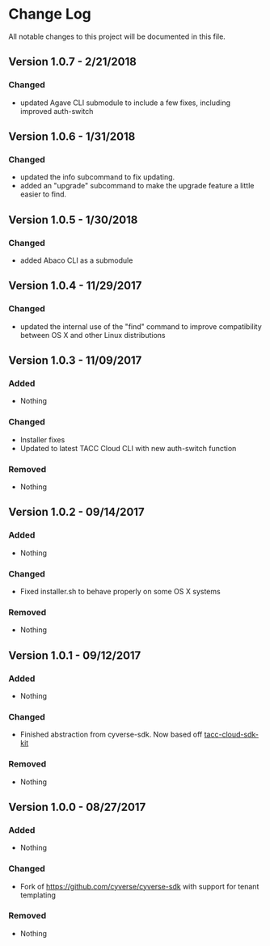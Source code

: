 # Change Log
All notable changes to this project will be documented in this file.

## Version 1.0.7 - 2/21/2018
### Changed
* updated Agave CLI submodule to include a few fixes, including improved auth-switch

## Version 1.0.6 - 1/31/2018
### Changed
* updated the info subcommand to fix updating.
* added an "upgrade" subcommand to make the upgrade feature a little easier to find. 

## Version 1.0.5 - 1/30/2018
### Changed
* added Abaco CLI as a submodule 

## Version 1.0.4 - 11/29/2017
### Changed
* updated the internal use of the "find" command to improve compatibility between OS X and other Linux distributions

## Version 1.0.3 - 11/09/2017
### Added
* Nothing

### Changed
* Installer fixes
* Updated to latest TACC Cloud CLI with new auth-switch function

### Removed
* Nothing

## Version 1.0.2 - 09/14/2017
### Added
* Nothing

### Changed
* Fixed installer.sh to behave properly on some OS X systems

### Removed
* Nothing

## Version 1.0.1 - 09/12/2017
### Added
* Nothing

### Changed
* Finished abstraction from cyverse-sdk. Now based off [tacc-cloud-sdk-kit](https://github.com/TACC/tacc-cloud-sdk-kit)

### Removed
* Nothing


## Version 1.0.0 - 08/27/2017
### Added
* Nothing

### Changed
* Fork of https://github.com/cyverse/cyverse-sdk with support for tenant templating

### Removed
* Nothing
